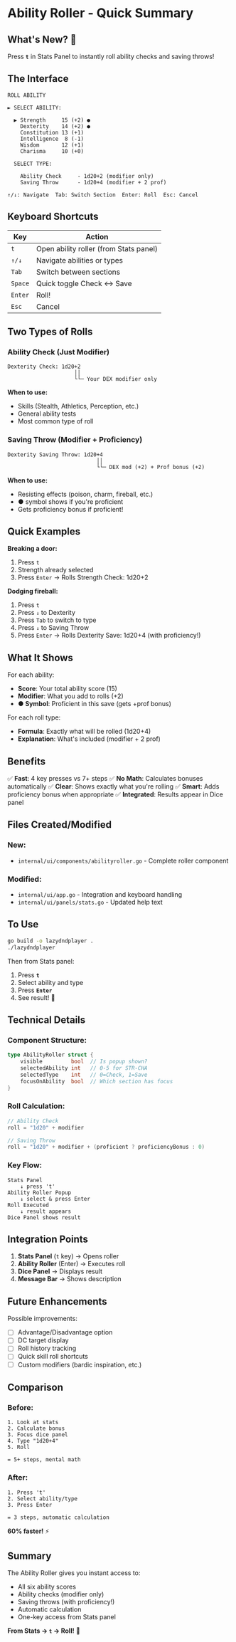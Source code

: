 # Ability Roller - Quick Summary

## What's New? 🎲

Press **`t`** in Stats Panel to instantly roll ability checks and saving throws!

## The Interface

```
ROLL ABILITY

► SELECT ABILITY:

  ▶ Strength     15 (+2) ●
    Dexterity    14 (+2) ●
    Constitution 13 (+1)
    Intelligence  8 (-1)
    Wisdom       12 (+1)
    Charisma     10 (+0)

  SELECT TYPE:

    Ability Check     - 1d20+2 (modifier only)
    Saving Throw      - 1d20+4 (modifier + 2 prof)

↑/↓: Navigate  Tab: Switch Section  Enter: Roll  Esc: Cancel
```

## Keyboard Shortcuts

| Key | Action |
|-----|--------|
| `t` | Open ability roller (from Stats panel) |
| `↑/↓` | Navigate abilities or types |
| `Tab` | Switch between sections |
| `Space` | Quick toggle Check ↔ Save |
| `Enter` | Roll! |
| `Esc` | Cancel |

## Two Types of Rolls

### Ability Check (Just Modifier)
```
Dexterity Check: 1d20+2
                     ││
                     └└─ Your DEX modifier only
```

**When to use:**
- Skills (Stealth, Athletics, Perception, etc.)
- General ability tests
- Most common type of roll

### Saving Throw (Modifier + Proficiency)
```
Dexterity Saving Throw: 1d20+4
                            ││
                            └└─ DEX mod (+2) + Prof bonus (+2)
```

**When to use:**
- Resisting effects (poison, charm, fireball, etc.)
- ● symbol shows if you're proficient
- Gets proficiency bonus if proficient!

## Quick Examples

**Breaking a door:**
1. Press `t`
2. Strength already selected
3. Press `Enter`
→ Rolls Strength Check: 1d20+2

**Dodging fireball:**
1. Press `t`
2. Press `↓` to Dexterity
3. Press `Tab` to switch to type
4. Press `↓` to Saving Throw
5. Press `Enter`
→ Rolls Dexterity Save: 1d20+4 (with proficiency!)

## What It Shows

For each ability:
- **Score**: Your total ability score (15)
- **Modifier**: What you add to rolls (+2)
- **● Symbol**: Proficient in this save (gets +prof bonus)

For each roll type:
- **Formula**: Exactly what will be rolled (1d20+4)
- **Explanation**: What's included (modifier + 2 prof)

## Benefits

✅ **Fast**: 4 key presses vs 7+ steps
✅ **No Math**: Calculates bonuses automatically
✅ **Clear**: Shows exactly what you're rolling
✅ **Smart**: Adds proficiency bonus when appropriate
✅ **Integrated**: Results appear in Dice panel

## Files Created/Modified

### New:
- `internal/ui/components/abilityroller.go` - Complete roller component

### Modified:
- `internal/ui/app.go` - Integration and keyboard handling
- `internal/ui/panels/stats.go` - Updated help text

## To Use

```bash
go build -o lazydndplayer .
./lazydndplayer
```

Then from Stats panel:
1. Press **`t`**
2. Select ability and type
3. Press **`Enter`**
4. See result! 🎉

## Technical Details

### Component Structure:
```go
type AbilityRoller struct {
    visible         bool  // Is popup shown?
    selectedAbility int   // 0-5 for STR-CHA
    selectedType    int   // 0=Check, 1=Save
    focusOnAbility  bool  // Which section has focus
}
```

### Roll Calculation:
```go
// Ability Check
roll = "1d20" + modifier

// Saving Throw
roll = "1d20" + modifier + (proficient ? proficiencyBonus : 0)
```

### Key Flow:
```
Stats Panel
    ↓ press 't'
Ability Roller Popup
    ↓ select & press Enter
Roll Executed
    ↓ result appears
Dice Panel shows result
```

## Integration Points

1. **Stats Panel** (`t` key) → Opens roller
2. **Ability Roller** (Enter) → Executes roll
3. **Dice Panel** → Displays result
4. **Message Bar** → Shows description

## Future Enhancements

Possible improvements:
- [ ] Advantage/Disadvantage option
- [ ] DC target display
- [ ] Roll history tracking
- [ ] Quick skill roll shortcuts
- [ ] Custom modifiers (bardic inspiration, etc.)

## Comparison

### Before:
```
1. Look at stats
2. Calculate bonus
3. Focus dice panel
4. Type "1d20+4"
5. Roll

= 5+ steps, mental math
```

### After:
```
1. Press 't'
2. Select ability/type
3. Press Enter

= 3 steps, automatic calculation
```

**60% faster!** ⚡

## Summary

The Ability Roller gives you instant access to:
- All six ability scores
- Ability checks (modifier only)
- Saving throws (with proficiency!)
- Automatic calculation
- One-key access from Stats panel

**From Stats → `t` → Roll!** 🎲
